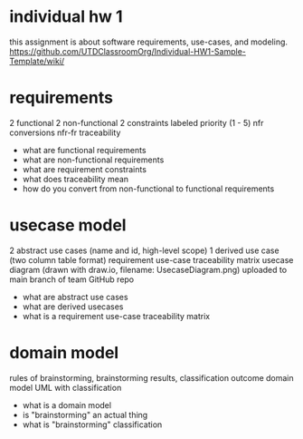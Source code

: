# individual hw 1

this assignment is about software requirements, use-cases, and modeling.
https://github.com/UTDClassroomOrg/Individual-HW1-Sample-Template/wiki/

# requirements

2 functional
2 non-functional
2 constraints
labeled
priority (1 - 5)
nfr conversions
nfr-fr traceability

-	 what are functional requirements
-	 what are non-functional requirements
-	 what are requirement constraints
-	 what does traceability mean
-	 how do you convert from non-functional to functional requirements

# usecase model

2 abstract use cases (name and id, high-level scope)
1 derived use case (two column table format)
requirement use-case traceability matrix
usecase diagram (drawn with draw.io, filename: UsecaseDiagram.png)
uploaded to main branch of team GitHub repo

-	 what are abstract use cases
-	 what are derived usecases
-	 what is a requirement use-case traceability matrix

# domain model

rules of brainstorming, brainstorming results, classification outcome
domain model UML with classification

-	 what is a domain model 
-	 is "brainstorming" an actual thing
-	 what is "brainstorming" classification

